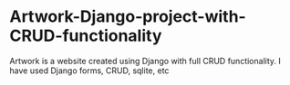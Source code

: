 # Artwork-Django-project-with-CRUD-functionality
Artwork is a website created using Django with full CRUD functionality. I have used Django forms, CRUD, sqlite, etc
